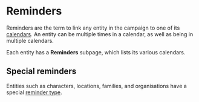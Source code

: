 # Reminders

Reminders are the term to link any entity in the campaign to one of its [calendars](/entities/calendars). An entity can be multiple times in a calendar, as well as being in multiple calendars.

Each entity has a **Reminders** subpage, which lists its various calendars.

## Special reminders

Entities such as characters, locations, families, and organisations have a special [reminder type](/advanced/age).